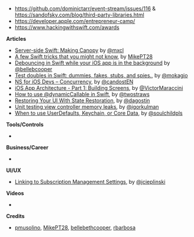 - https://github.com/dominictarr/event-stream/issues/116 & https://sandofsky.com/blog/third-party-libraries.html
- https://developer.apple.com/entrepreneur-camp/
- https://www.hackingwithswift.com/awards

**Articles**

* [Server-side Swift: Making Canopy](https://medium.com/@mxcl/server-side-swift-making-canopy-2-6-95c318a3bb89) by [@mxcl](https://twitter.com/mxcl)
* [A few Swift tricks that you might not know](https://medium.com/@mpesate/a-few-swift-tricks-that-you-might-not-know-7d14afbd5f71), by [MikePT28](https://twitter.com/mikept28)
* [Debouncing in Swift while your iOS app is in the background](http://blog.hellocode.co/post/debounce-swift/) by [@bellebcooper](http://www.twitter.com/bellebcooper)
* [Test doubles in Swift: dummies, fakes, stubs, and spies.](https://www.mokacoding.com/blog/swift-test-doubles/), by [@mokagio](https://twitter.com/mokagio)
* [NS for iOS Devs – Concurrency](https://theswiftpost.co/concurrency/), by [@candostEN](https://twitter.com/candostEN)
* [iOS App Architecture - Part 1: Building Screens](https://gist.github.com/vmaraccini/983349d95556dd55e3f2ceaf32ebba74), by [@VictorMaraccini](https://twitter.com/VictorMaraccini)
* [How to use @dynamicCallable in Swift](https://www.hackingwithswift.com/articles/134/how-to-use-dynamiccallable-in-swift), by [@twostraws](https://twitter.com/twostraws)
* [Restoring Your UI With State Restoration](https://agostini.tech/2018/11/25/restoring-your-ui-with-state-restoration/), by [@dagostin](https://twitter.com/dagostin)
* [Unit testing view controller memory leaks](https://blog.kulman.sk/unit-testing-memory-leaks/), by [@igorkulman](https://twitter.com/igorkulman)
* [When to use UserDefaults, Keychain, or Core Data](https://fluffy.es/persist-data/), by [@soulchildpls](https://twitter.com/soulchildpls)

**Tools/Controls**

* 

**Business/Career**

* 

**UI/UX**

* [Linking to Subscription Management Settings](https://joecieplinski.com/blog/2018/11/26/linking-to-subscription-management-settings/), by [@jcieplinski](http://twitter.com/jcieplinski)

**Videos**

* 

**Credits**

* [pmusolino](https://github.com/pmusolino), [MikePT28](https://github.com/MikePT28), [bellebethcooper](https://github.com/bellebethcooper/), [rbarbosa](https://github.com/rbarbosa)
